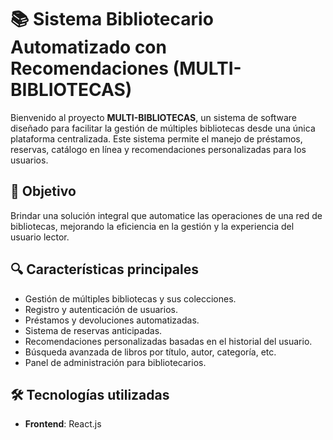 # 📚 Sistema Bibliotecario Automatizado con Recomendaciones (MULTI-BIBLIOTECAS)

Bienvenido al proyecto **MULTI-BIBLIOTECAS**, un sistema de software diseñado para facilitar la gestión de múltiples bibliotecas desde una única plataforma centralizada. Este sistema permite el manejo de préstamos, reservas, catálogo en línea y recomendaciones personalizadas para los usuarios.

## 🎯 Objetivo

Brindar una solución integral que automatice las operaciones de una red de bibliotecas, mejorando la eficiencia en la gestión y la experiencia del usuario lector.

## 🔍 Características principales

- Gestión de múltiples bibliotecas y sus colecciones.
- Registro y autenticación de usuarios.
- Préstamos y devoluciones automatizadas.
- Sistema de reservas anticipadas.
- Recomendaciones personalizadas basadas en el historial del usuario.
- Búsqueda avanzada de libros por título, autor, categoría, etc.
- Panel de administración para bibliotecarios.

## 🛠️ Tecnologías utilizadas

- **Frontend**: React.js
